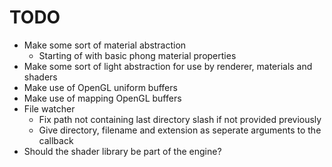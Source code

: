 # TODO

- Make some sort of material abstraction
	- Starting of with basic phong material properties
- Make some sort of light abstraction for use by renderer, materials and shaders
- Make use of OpenGL uniform buffers
- Make use of mapping OpenGL buffers
- File watcher
	- Fix path not containing last directory slash if not provided previously
	- Give directory, filename and extension as seperate arguments to the callback
- Should the shader library be part of the engine?